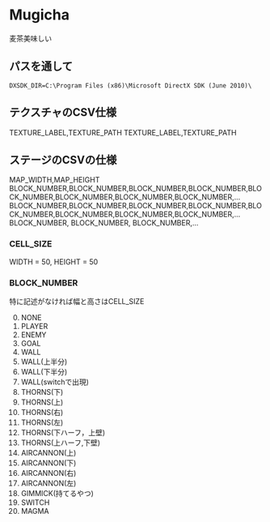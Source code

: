 # Mugicha
麦茶美味しい

## パスを通して
`DXSDK_DIR=C:\Program Files (x86)\Microsoft DirectX SDK (June 2010)\`

## テクスチャのCSV仕様

TEXTURE_LABEL,TEXTURE_PATH
TEXTURE_LABEL,TEXTURE_PATH

## ステージのCSVの仕様

MAP_WIDTH,MAP_HEIGHT
BLOCK_NUMBER,BLOCK_NUMBER,BLOCK_NUMBER,BLOCK_NUMBER,BLOCK_NUMBER,BLOCK_NUMBER,BLOCK_NUMBER,BLOCK_NUMBER,...
BLOCK_NUMBER,BLOCK_NUMBER,BLOCK_NUMBER,BLOCK_NUMBER,BLOCK_NUMBER,BLOCK_NUMBER,BLOCK_NUMBER,BLOCK_NUMBER,...
BLOCK_NUMBER,
BLOCK_NUMBER,
BLOCK_NUMBER,...

### CELL_SIZE

WIDTH = 50, HEIGHT = 50

### BLOCK_NUMBER

特に記述がなければ幅と高さはCELL_SIZE

0. NONE
1. PLAYER
2. ENEMY
3. GOAL
4. WALL
5. WALL(上半分)
6. WALL(下半分)
7. WALL(switchで出現)
11. THORNS(下)
12. THORNS(上)
13. THORNS(右)
14. THORNS(左)
15. THORNS(下ハーフ，上壁)
16. THORNS(上ハーフ,下壁)
21. AIRCANNON(上)
22. AIRCANNON(下)
23. AIRCANNON(右)
24. AIRCANNON(左)
31. GIMMICK(持てるやつ)
32. SWITCH
33. MAGMA